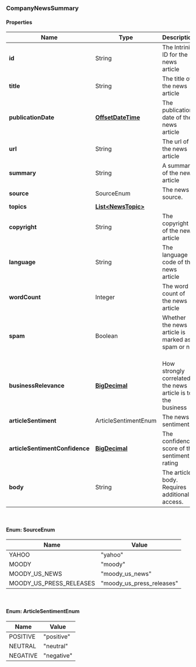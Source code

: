 
[//]: # (CLASS:CompanyNewsSummary)

[//]: # (KIND:object)

### CompanyNewsSummary

#### Properties

[//]: # (START_DEFINITION)

Name | Type | Description
------------ | ------------- | -------------
**id** | String | The Intrinio ID for the news article &nbsp;
**title** | String | The title of the news article &nbsp;
**publicationDate** | [**OffsetDateTime**](OffsetDateTime.md) | The publication date of the news article &nbsp;
**url** | String | The url of the news article &nbsp;
**summary** | String | A summary of the news article &nbsp;
**source** | SourceEnum | The news source. &nbsp;
**topics** | [**List&lt;NewsTopic&gt;**](NewsTopic.md) |  &nbsp;
**copyright** | String | The copyright of the news article &nbsp;
**language** | String | The language code of the news article &nbsp;
**wordCount** | Integer | The word count of the news article &nbsp;
**spam** | Boolean | Whether the news article is marked as spam or not &nbsp;
**businessRelevance** | [**BigDecimal**](BigDecimal.md) | How strongly correlated the news article is to the business &nbsp;
**articleSentiment** | ArticleSentimentEnum | The news sentiment. &nbsp;
**articleSentimentConfidence** | [**BigDecimal**](BigDecimal.md) | The confidence score of the sentiment rating &nbsp;
**body** | String | The article body. Requires additional access. &nbsp;

[//]: # (END_DEFINITION)


[//]: # (CONTAINED_CLASS:OffsetDateTime)


[//]: # (CONTAINED_CLASS:NewsTopic)


[//]: # (CONTAINED_CLASS:BigDecimal)


[//]: # (CONTAINED_CLASS:BigDecimal)



<br/>

#### Enum: SourceEnum

Name | Value
---- | -----
YAHOO | &quot;yahoo&quot;
MOODY | &quot;moody&quot;
MOODY_US_NEWS | &quot;moody_us_news&quot;
MOODY_US_PRESS_RELEASES | &quot;moody_us_press_releases&quot;

<br/>

#### Enum: ArticleSentimentEnum

Name | Value
---- | -----
POSITIVE | &quot;positive&quot;
NEUTRAL | &quot;neutral&quot;
NEGATIVE | &quot;negative&quot;



